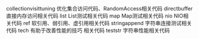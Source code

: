 collectionvisittuning	优化集合访问代码、RandomAccess相关代码
directbuffer			直接内存访问相关代码
list					List测试相关代码
map						Map测试相关代码
nio						NIO相关代码
ref						软引用、弱引用、虚引用相关代码
stringappend			字符串连接测试相关代码
tech					有助于改善性能的技巧 相关代码
teststr					字符串性能相关代码